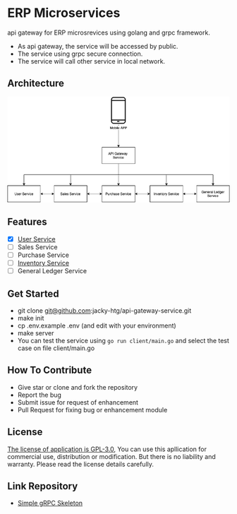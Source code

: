 # ERP Microservices
api gateway for ERP microsrevices using golang and grpc framework.
- As api gateway, the service will be accessed by public. 
- The service using grpc secure connection.
- The service will call other service in local network.

## Architecture
![ERP Microservices Architecture](./erp-micro-services.png)

## Features
- [X] [User Service](https://github.com/jacky-htg/user-service)
- [ ] Sales Service
- [ ] Purchase Service
- [ ] [Inventory Service](https://github.com/jacky-htg/inventory-service)
- [ ] General Ledger Service

## Get Started 
- git clone git@github.com:jacky-htg/api-gateway-service.git
- make init
- cp .env.example .env (and edit with your environment)
- make server
- You can test the service using `go run client/main.go` and select the test case on file client/main.go

## How To Contribute
- Give star or clone and fork the repository
- Report the bug
- Submit issue for request of enhancement
- Pull Request for fixing bug or enhancement module 

## License
[The license of application is GPL-3.0](https://github.com/jacky-htg/api-gateway-service/blob/main/LICENSE), You can use this apllication for commercial use, distribution or modification. But there is no liability and warranty. Please read the license details carefully.

## Link Repository
- [Simple gRPC Skeleton](https://github.com/jacky-htg/grpc-skeleton)